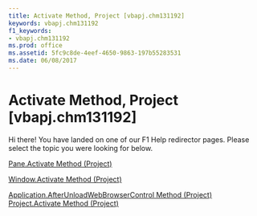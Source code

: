 ```yaml
---
title: Activate Method, Project [vbapj.chm131192]
keywords: vbapj.chm131192
f1_keywords:
- vbapj.chm131192
ms.prod: office
ms.assetid: 5fc9c8de-4eef-4650-9863-197b55283531
ms.date: 06/08/2017
---
```



# Activate Method, Project [vbapj.chm131192]

Hi there! You have landed on one of our F1 Help redirector pages. Please select the topic you were looking for below.

[Pane.Activate Method (Project)](http://msdn.microsoft.com/library/d88f8d6e-8b65-d0ca-b6c6-0144263fdbf0%28Office.15%29.aspx)

[Window.Activate Method (Project)](http://msdn.microsoft.com/library/95b97794-89d4-2e0f-b9b1-12cddb38ffbb%28Office.15%29.aspx)

[Application.AfterUnloadWebBrowserControl Method (Project)](http://msdn.microsoft.com/library/794718d0-2f23-06ad-1d14-19fb7e946a1f%28Office.15%29.aspx)
[Project.Activate Method (Project)](http://msdn.microsoft.com/library/965ad204-9f56-591f-91a1-7c42ded480cf%28Office.15%29.aspx)


